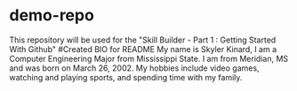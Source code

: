 # demo-repo
This repository will be used for the "Skill Builder - Part 1 : Getting Started With Github"
#Created BIO for README
My name is Skyler Kinard, I am a Computer Engineering Major from Mississippi State. I am from Meridian, MS and was born on March 26, 2002. My hobbies include video games, watching and playing sports, and spending time with my family.
